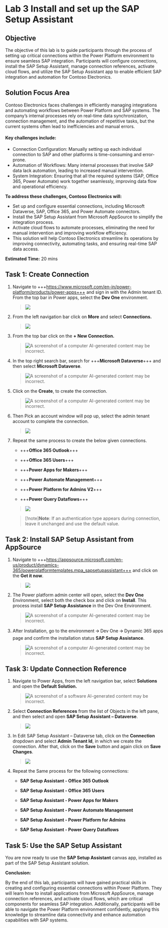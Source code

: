 # Lab 3 Install and set up the SAP Setup Assistant

## Objective

The objective of this lab is to guide participants through the process
of setting up critical connections within the Power Platform environment
to ensure seamless SAP integration. Participants will configure
connections, install the SAP Setup Assistant, manage connection
references, activate cloud flows, and utilize the SAP Setup Assistant
app to enable efficient SAP integration and automation for Contoso
Electronics.

## Solution Focus Area

Contoso Electronics faces challenges in efficiently managing
integrations and automating workflows between Power Platform and SAP
systems. The company’s internal processes rely on real-time data
synchronization, connection management, and the automation of repetitive
tasks, but the current systems often lead to inefficiencies and manual
errors.

#### Key challenges include:

- Connection Configuration: Manually setting up each individual
  connection to SAP and other platforms is time-consuming and
  error-prone.
- Automation of Workflows: Many internal processes that involve SAP data
  lack automation, leading to increased manual intervention.
- System Integration: Ensuring that all the required systems (SAP,
  Office 365, Power Automate) work together seamlessly, improving data
  flow and operational efficiency.

**To address these challenges, Contoso Electronics will:**

- Set up and configure essential connections, including Microsoft
  Dataverse, SAP, Office 365, and Power Automate connectors.
- Install the SAP Setup Assistant from Microsoft AppSource to simplify
  the integration process.
- Activate cloud flows to automate processes, eliminating the need for
  manual intervention and improving workflow efficiency.
- This solution will help Contoso Electronics streamline its operations
  by improving connectivity, automating tasks, and ensuring real-time
  SAP data access.

**Estimated Time:** 20 mins

## Task 1: Create Connection

1.  Navigate to
    +++https://www.microsoft.com/en-in/power-platform/products/power-apps+++
    and sign in with the Admin tenant ID. From the top bar in Power
    apps, select the **Dev One** environment.

    > ![](https://raw.githubusercontent.com/technofocus-pte/modernzSAPdepth/refs/heads/main/Lab%203/media/image1.png)

2.  From the left navigation bar click on **More** and select
    **Connections.**

    > ![](https://raw.githubusercontent.com/technofocus-pte/modernzSAPdepth/refs/heads/main/Lab%203/media/image2.png)

3.  From the top bar click on the **+ New Connection.**

    > ![A screenshot of a computer AI-generated content may be
    > incorrect.](https://raw.githubusercontent.com/technofocus-pte/modernzSAPdepth/refs/heads/main/Lab%203/media/image3.png)

4.  In the top right search bar, search for +++**Microsoft
    Dataverse**+++ and then select **Microsoft Dataverse**.

    > ![A screenshot of a computer AI-generated content may be
    > incorrect.](https://raw.githubusercontent.com/technofocus-pte/modernzSAPdepth/refs/heads/main/Lab%203/media/image4.png)

5.  Click on the **Create**, to create the connection.

    > ![A screenshot of a computer AI-generated content may be
    > incorrect.](https://raw.githubusercontent.com/technofocus-pte/modernzSAPdepth/refs/heads/main/Lab%203/media/image5.png)

6.  Then Pick an account window will pop up, select the admin tenant
    account to complete the connection.

    > ![](https://raw.githubusercontent.com/technofocus-pte/modernzSAPdepth/refs/heads/main/Lab%203/media/image6.png)

7.  Repeat the same process to create the below given connections.

    - +++**Office 365 Outlook**+++

    - +++**Office 365 Users**+++

    - +++**Power Apps for Makers**+++

    - +++**Power Automate Management**+++

    - +++**Power Platform for Admins V2**+++

    - +++**Power Query Dataflows**+++

    > ![](https://raw.githubusercontent.com/technofocus-pte/modernzSAPdepth/refs/heads/main/Lab%203/media/image7.png)

    >[!note]**Note**: If an authentication type appears during connection, leave it
    unchanged and use the default value.

## Task 2: Install SAP Setup Assistant from AppSource

1.  Navigate to
    +++https://appsource.microsoft.com/en-us/product/dynamics-365/powerplatformtemplates.mpa_sapsetupassistant+++
    and click on the **Get it now**.

    > ![](https://raw.githubusercontent.com/technofocus-pte/modernzSAPdepth/refs/heads/main/Lab%203/media/image8.png)

2.  The Power platform admin center will open, select the **Dev One**
    Environment, select both the check box and click on **Install**.
    This process install **SAP Setup Assistance** in the Dev One
    Environment.

    > ![A screenshot of a computer AI-generated content may be
    > incorrect.](https://raw.githubusercontent.com/technofocus-pte/modernzSAPdepth/refs/heads/main/Lab%203/media/image9.png)

3.  After Installation, go to the environment 🡪 Dev One 🡪 Dynamic 365
    apps page and confirm the installation status **SAP Setup
    Assistance**.

    > ![A screenshot of a computer AI-generated content may be
    > incorrect.](https://raw.githubusercontent.com/technofocus-pte/modernzSAPdepth/refs/heads/main/Lab%203/media/image10.png)

## Task 3: Update Connection Reference

1.  Navigate to Power Apps, from the left navigation bar, select
    **Solutions** and open the **Default Solution.**

    > ![A screenshot of a software AI-generated content may be
    > incorrect.](https://raw.githubusercontent.com/technofocus-pte/modernzSAPdepth/refs/heads/main/Lab%203/media/image11.png)

2.  Select **Connection References** from the list of Objects in the
    left pane, and then select and open **SAP Setup Assistant –
    Dataverse**.

    > ![](https://raw.githubusercontent.com/technofocus-pte/modernzSAPdepth/refs/heads/main/Lab%203/media/image12.png)

3.  In Edit SAP Setup Assistant – Dataverse tab, click on the
    **Connection** dropdown and select **Admin Tenant Id**, in which we
    create the connection. After that, click on the **Save** button and
    again click on **Save Changes**.

    > ![](https://raw.githubusercontent.com/technofocus-pte/modernzSAPdepth/refs/heads/main/Lab%203/media/image13.png)

4.  Repeat the Same process for the following connections:

    - **SAP Setup Assistant - Office 365 Outlook**

    - **SAP Setup Assistant - Office 365 Users**

    - **SAP Setup Assistant - Power Apps for Makers**

    - **SAP Setup Assistant - Power Automate Management**

    - **SAP Setup Assistant - Power Platform for Admins**

    - **SAP Setup Assistant - Power Query Dataflows**

## Task 5: Use the SAP Setup Assistant

You are now ready to use the **SAP Setup Assistant** canvas app,
installed as part of the SAP Setup Assistant solution.

**Conclusion:**

By the end of this lab, participants will have gained practical skills
in creating and configuring essential connections within Power Platform.
They will learn how to install applications from Microsoft AppSource,
manage connection references, and activate cloud flows, which are
critical components for seamless SAP integration. Additionally,
participants will be able to navigate the Power Platform environment
confidently, applying this knowledge to streamline data connectivity and
enhance automation capabilities with SAP systems.
